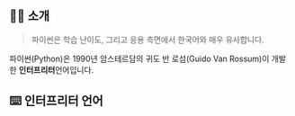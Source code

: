 ## 👨‍💻 소개

> 파이썬은 학습 난이도, 그리고 응용 측면에서 한국어와 매우 유사합니다.

파이썬(Python)은 1990년 암스테르담의 귀도 반 로섬(Guido Van Rossum)이 개발한 **인터프리터**언어입니다.<br>

## ⌨️ 인터프리터 언어
